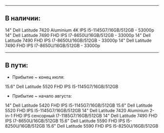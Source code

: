 ----------
В наличии:  
----------

14" Dell Latitude 7420 Aluminium 4K IPS I5-1145G7/16GB/512GB - 53000р
14" Dell Latitude 7490 FHD IPS I7-8650U/16GB/512GB - 33000р
14" Dell Latitude 7490 FHD IPS I7-8650U/16GB/512GB - 33000р
14" Dell Latitude 7490 FHD IPS I7-8650U/16GB/512GB - 33000р

-------
В пути:
-------

- Прибытие ~ конец июля:
  
15.6" Dell Latitude 5520 FHD IPS I5-1145G7/16GB/512GB

- Прибытие ~ начало августа:
  
14" Dell Latitude 5420 FHD IPS I5-1145G7/16GB/512GB
15.6" Dell Latitude 5520 FHD IPS I5-1145G7/16GB/512GB
14" Dell Latitude 7420 Aluminium 2-in-1 FHD IPS сенсорный I7-1185G7/16GB/512GB
14" Dell Latitude 7490 FHD IPS I7-8650U/16GB/512GB
15.6" Dell Latitude 5590 FHD IPS I5-8250U/16GB/512GB
15.6" Dell Latitude 5590 FHD IPS I5-8250U/16GB/512GB
